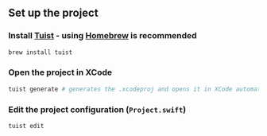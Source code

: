 ## Set up the project

### Install [Tuist](https://tuist.dev/) - using [Homebrew](https://brew.sh) is recommended

```bash
brew install tuist
```

### Open the project in XCode

```bash
tuist generate # generates the .xcodeproj and opens it in XCode automatically
```

### Edit the project configuration (`Project.swift`)

```bash
tuist edit
```
